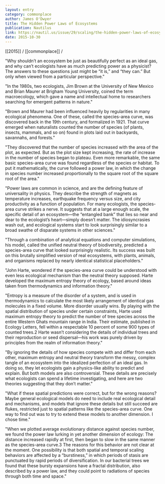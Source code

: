 ```yaml
---
layout: entry
category: commonplace
author: James O'Dwyer
title: The Hidden Power Laws of Ecosystems
publication: Nautilus
link: https://nautil.us/issue/29/scaling/the-hidden-power-laws-of-ecosystems
date: 2015-10-30
---
```


[[2015]] / [[commonplace]] / 

"Why shouldn’t an ecosystem be just as beautifully perfect as an ideal gas, and why can’t ecologists have as much predicting power as a physicist? The answers to these questions just might be “it is,” and “they can.” But only when viewed from a particular perspective."
 
"In the 1980s, two ecologists, Jim Brown at the University of New Mexico and Brian Maurer at Brigham Young University, coined the term macroecology, which gave a name and intellectual home to researchers searching for emergent patterns in nature."

"Brown and Maurer had been influenced heavily by regularities in many ecological phenomena. One of these, called the species-area curve, was discovered back in the 19th century, and formalized in 1921. That curve emerged when naturalists counted the number of species (of plants, insects, mammals, and so on) found in plots laid out in backyards, savannahs, and forests."

"They discovered that the number of species increased with the area of the plot, as expected. But as the plot size kept increasing, the rate of increase in the number of species began to plateau. Even more remarkable, the same basic species-area curve was found regardless of the species or habitat. To put it mathematically, the curve followed a power law, in which the change in species number increased proportionally to the square root of the square root of the area."

"Power laws are common in science, and are the defining feature of universality in physics. They describe the strength of magnets as temperature increases, earthquake frequency versus size, and city productivity as a function of population. For many ecologists, the species-area curve strikes a nerve. It suggests that at a large enough scale, the specific detail of an ecosystem—the “entangled bank” that lies so near and dear to the ecologist’s heart—simply doesn’t matter. The idiosyncrasies wash out, and ecological systems start to look surprisingly similar to a broad swathe of disparate systems in other sciences."

"Through a combination of analytical equations and computer simulations, his model, called the unified neutral theory of biodiversity, predicted a species-area curve that looked surprisingly realistic. Its success was built on this brutally simplified version of real ecosystems, with plants, animals, and organisms replaced by nearly identical statistical placeholders."

"John Harte, wondered if the species-area curve could be understood with even less ecological mechanism than the neutral theory supposed. Harte developed the maximum entropy theory of ecology, based around ideas taken from thermodynamics and information theory."

"Entropy is a measure of the disorder of a system, and is used in thermodynamics to calculate the most likely arrangement of identical gas molecules in a fixed volume. More disorder usually wins. By playing with the spatial distribution of species under certain constraints, Harte used maximum entropy theory to predict the number of tree species across the entire Western Ghats mountain range in India. Their estimate, published in Ecology Letters, fell within a respectable 10 percent of some 900 types of counted trees.2 Harte wasn’t considering the details of individual trees and their reproduction or seed dispersal—his work was purely driven by principles from the realm of information theory."

"By ignoring the details of how species compete with and differ from each other, maximum entropy and neutral theory transform the messy, complex tangle of an ecosystem into the idealized perfection of an ideal gas. In doing so, they let ecologists gain a physics-like ability to predict and explain. But both models are also controversial. These details are precisely what ecologists can spend a lifetime investigating, and here are two theories suggesting that they don’t matter."

"What if these spatial predictions were correct, but for the wrong reasons? Maybe general ecological models do need to include real ecological detail and mechanisms, and models that ignore these details but still succeed are flukes, restricted just to spatial patterns like the species-area curve. One way to find out was to try to extend these models to another dimension. I chose time."

"When we plotted average evolutionary distance against species number, we found the power law lurking in yet another dimension of ecology: The distance increased rapidly at first, then began to slow in the same manner as the species-area curve.3 The reasons for this behavior are not clear at the moment. One possibility is that both spatial and temporal scaling behaviors are affected by a “burstiness,” in which periods of stasis are punctuated by rapid periods of diversification. In our bacterial trees we found that these bursty expansions have a fractal distribution, also described by a power law, and they could point to radiations of species through both time and space."